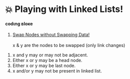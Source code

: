 # :boom: Playing with Linked Lists!
#### **__codιng вloĸe__**<br>
1. [Swap Nodes without Swapping Data!](https://github.com/rjrockzz/Data-Structures-Master/blob/master/Linked%20Lists%20Extras%20and%20Facts/SwapperwithoutData.c)<br><br>
  x & y are the nodes to be swapped (only link changes)
  1) x and y may or may not be adjacent.
  2) Either x or y may be a head node.
  3) Either x or y may be last node.
  4) x and/or y may not be present in linked list.
